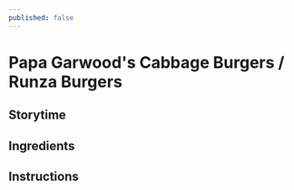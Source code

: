 ```yaml
---
published: false
---
```

# Papa Garwood's Cabbage Burgers / Runza Burgers

## Storytime

## Ingredients

## Instructions